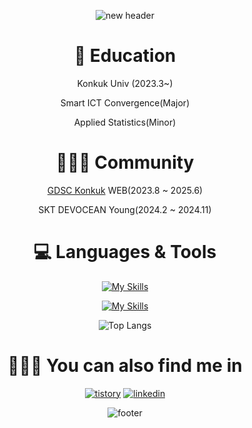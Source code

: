 <div align="center">
  
![new header](https://github.com/clicelee/clicelee/assets/131771046/17832af3-8d5a-4542-89c6-7861ff71fddb)
# 🏫 Education
Konkuk Univ (2023.3~)

Smart ICT Convergence(Major)

Applied Statistics(Minor)


# 🧑🏻‍💻 Community
[GDSC Konkuk](https://www.instagram.com/gdsc.konkuk/) WEB(2023.8 ~ 2025.6)

SKT DEVOCEAN Young(2024.2 ~ 2024.11)


# 💻 Languages & Tools
[![My Skills](https://skillicons.dev/icons?i=js,ts,react,tailwind)](https://skillicons.dev)

[![My Skills](https://skillicons.dev/icons?i=vscode,git,figma,notion,obsidian)](https://skillicons.dev)

![Top Langs](https://github-readme-stats.vercel.app/api/top-langs/?username=clicelee&layout=compact&theme=dracula)

# 🚶🏻‍➡️ You can also find me in
[![tistory](https://img.shields.io/badge/tistory-ff5544?style=for-the-badge&logo=tistory&logoColor=white)](https://clice.tistory.com/) [![linkedin](https://img.shields.io/badge/linkedin-0A66C2?style=for-the-badge&logo=linkedin&logoColor=white)](https://www.linkedin.com/in/jiminclicelee/)

![footer](https://github.com/clicelee/clicelee/assets/131771046/3097bc35-5f4a-4cf5-a4e0-3540b9cc4340)
</div>
